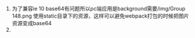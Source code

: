 1. 为了兼容ie 10 base64有问题所以pc端应用是background需要/img/Group 148.png 使用static目录下的资源，这样可以避免webpack打包的时候把图片资源变成base64
2. 